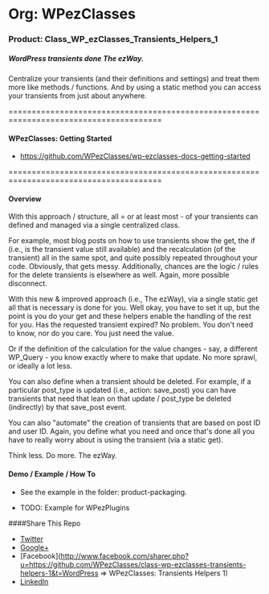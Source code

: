 # Org: WPezClasses
### Product: Class_WP_ezClasses_Transients_Helpers_1

##### WordPress transients done The ezWay. 

Centralize your transients (and their definitions and settings) and treat them more like methods / functions. And by using a static method
you can access your transients from just about anywhere. 

=======================================================================================

#### WPezClasses: Getting Started
- https://github.com/WPezClasses/wp-ezclasses-docs-getting-started

=======================================================================================


#### Overview

With this approach / structure, all = or at least most - of your transients can defined and managed via a single centralized class. 

For example, most blog posts on how to use transients show the get, the if (i.e., is the transient value still available) and the recalculation (of the transient) all in the same spot, and quite possibly repeated throughout your code. Obviously, that gets messy. Additionally, chances are the logic / rules for the delete transients is elsewhere as well.  Again, more possible disconnect.  

With this new & improved approach (i.e., The ezWay), via a single static get all that  is necessary is done for you. Well okay, you have to set it up, but the point is you do your get and these helpers enable the handling of the rest for you. Has the requested transient expired? No problem. You don't need to know, nor do you care. You just need the value.

Or if the definition of the calculation for the value changes - say, a different WP_Query - you know exactly where to make that update. No more sprawl, or ideally a lot less. 

You can also define when a transient should be deleted. For example, if a particular post_type is updated (i.e., action: save_post) you can have transients that need that lean on that update / post_type be deleted (indirectly) by that save_post event. 

You can also "automate" the creation of transients that are based on post ID and user ID. Again, you define what you need and once that's done all you have to really worry about is using the transient (via a static get). 

Think less. Do more. The ezWay.


#### Demo / Example / How To

- See the example in the folder: product-packaging.

- TODO: Example for WPezPlugins


####Share This Repo

+ [Twitter](http://twitter.com/share?url=https%3A%2F%2Fgithub.com%2FWPezClasses%2Fclass-wp-ezclasses-transients-helpers-1%2F&text=%23WordPress%20%3D%3E%20WPezClasses%20-%20Transients%3A%20Helpers%201%20%23GitHub%20%40WPezClasses%20Please%20RT)
+ [Google+](https://plus.google.com/share?url=https%3A%2F%2Fgithub.com%2FWPezClasses%2Fclass-wp-ezclasses-transients-helpers-1%0A&title=WordPress%20%3D%3E%20WPezClasses%20-%20Transients%3A%20Helpers%201)
+ [Facebook](http://www.facebook.com/sharer.php?u=https://github.com/WPezClasses/class-wp-ezclasses-transients-helpers-1&t=WordPress => WPezClasses: Transients Helpers 1)
+ [LinkedIn](http://www.linkedin.com/shareArticle?mini=true&url=https%3A%2F%2Fgithub.com%2FWPezClasses%2Fclass-wp-ezclasses-transients-helpers-1&title=WordPress%20%3D%3E%20WPezClasses%20-%20Transients%3A%20Helpers%201%20&summary=WordPress%20Transients%20done%20The%20ezWay.%0A)

